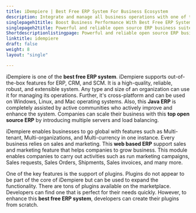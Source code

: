 ```yaml
---
title: iDempiere | Best Free ERP System For Business Ecosystem
description: Integrate and manage all business operations with one of the top open source ERP software. iDempiere provides out of the box features for CRM and SCM.
singlepageh1title: Boost Business Performance With Best Free ERP System
singlepageh2title: Powerful and reliable open source ERP business suite. Integrated with customer relationship management (CRM) and supply chain management (SCM) capabilities.
Shortdescriptionlistingpage: Powerful and reliable open source ERP business suite. Integrated with customer relationship management (CRM) and supply chain management (SCM) capabilities.
linktitle: idempiere
draft: false
weight: 8
layout: "single"

---
```


iDempiere is one of the **best free ERP system**. iDempiere supports out-of-the-box features for ERP, CRM, and SCM. It is a high-quality, reliable, robust, and extensible system. Any type and size of an organization can use it for managing its operations. Further, it's cross-platform and can be used on Windows, Linux, and Mac operating systems. Also, this **Java ERP** is completely assisted by active communities who actively improve and enhance the system. Companies can scale their business with this **top open source ERP** by introducing multiple servers and load balancing.

iDempiere enables businesses to go global with features such as Multi-tenant, Multi-organizations, and Multi-currency in one instance. Every business relies on sales and marketing. This **web based ERP** support sales and marketing feature that helps companies to grow business. This module enables companies to carry out activities such as run marketing campaigns, Sales requests, Sales Orders, Shipments, Sales invoices, and many more.

One of the key features is the support of plugins. Plugins do not appear to be part of the core of iDempiere but can be used to expand the functionality. There are tons of plugins available on the marketplace. Developers can find one that is perfect for their needs quickly. However, to enhance this **best free ERP system**, developers can create their plugins from scratch.